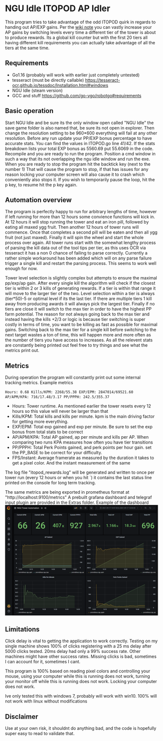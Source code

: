 # NGU Idle ITOPOD AP Idler

This program tries to take advantage of the odd ITOPOD quirk in regards to handing out AP/EXP gains. Per the 
[wiki note](https://ngu-idle.fandom.com/wiki/Arbitrary_Points#cite_note-3) you can vastly increase your AP gains by 
switching levels every time a different tier of the tower is about to produce rewards. Its a global kill counter but
with the first 20 tiers all having different kill requirements you can actually take advantage of all the tiers at the 
same time. 

## Requirements

- Go1.16 (probably will work with earlier just completely untested)
- tesseract (must be directly callable) https://tesseract-ocr.github.io/tessdoc/Installation.html#windows
- NGU Idle (steam version)
- GCC and stuff https://github.com/go-vgo/robotgo#requirements


## Basic operation

Start NGU Idle and be sure its the only window open called "NGU Idle" the save game folder is also named that, be sure
its not open in explorer. Then change the resolution setting to be 960*600 everything will fail at any other resolution.
Before any run update your PP/EXP bonus percentage to have accurate stats. You can find the values in ITOPOD.go line 
41/42. If the stats breakdown lists your total EXP bonus as 5560.69 put 55.6069 in the code. Recompile and you are ready
 to run the program. Position a cmd window in such a way that its not overlapping the ngu idle window and run the exe. 
When you are ready to stop the program hit the backtick key (next to the number 1) That will cause the program to stop, 
if that has issues for any reason locking your computer screen will also cause it to crash which conveniently also stops 
it. If you wish to temporarily pause the loop, hit the p key, to resume hit the p key again.
 
## Automation overview

The program is perfectly happy to run for arbitrary lengths of time, however if left running for more than 12 hours some
 convience functions will kick in. At 12 hours it will stop running the tower and eat an iron pill, followed by eating
 all maxed ygg fruit. Then another 12 hours of tower runs will commence. Once that completes a second pill will be eaten
 and then all ygg fruit (not just maxed). Finally it will spin the wheel and start the whole process over again. All
 tower runs start with the somewhat lengthy process of parsing the kill data out of the tool tips per tier, as this uses
 OCR via tesseract it has a non 0 chance of failing to parse correctly. Currently a rather simple workaround has been 
added which will on any parse failure trigger a single kill and restart the parsing process. This seems to work well 
enough for now.

Tower level selection is slightly complex but attempts to ensure the maximal pp/exp/ap gain. After every single kill the
algorithm will check if the closest tier is within 2 or 3 kills of generating rewards. If a tier is within that range it
 will move to the larger tier of the two. Level selection within a tier is always (tier*50)-5 or optimal level if its 
 the last tier. If there are multiple tiers 1 kill away from producing awards it will always pick the largest tier. 
Finally if no tiers are close it will switch to the max tier in order to have the highest PP farm potential. The reason
for not always going back to the max tier and instead having the kills +2/3 or logic is because tier switching is super
costly in terms of time, you want to be killing as fast as possible for maximal gains. Switching back to the max tier 
for a single kill before switching to the next target wastes a ton of time, this will happen more and more often as the
number of tiers you have access to increases. As all the relevent stats are constantly being printed out feel free to 
try things and see what the metrics print out.

## Metrics
During operation the program will constantly print out some internal tracking metrics. Example metrics
```
Hours: 0.68 Kills/KPM: 2268/55.38 EXP/EPM: 2847014/69521.60 AP/APM/KPA: 716/17.48/3.17 PP/PPPH: 242.5/355.37
```
- Hours: Tower runtime. As mentioned earlier the tower resets every 12 hours so this value will never be larger than that
- Kills/KPM: Total kills and kills per minute. kpm is the main driving factor for getting more everything.
- EXP/EPM: Total exp gained and exp per minute. Be sure to set the exp bonus from total stats to be correct
- AP/APM/KPA: Total AP gained, ap per minute and kills per AP. When comparing two runs KPA measures how often you have tier transitions
- PP/PPPH: Total Perk Points gained, and perk points per hour gain. set the PP_BASE to be correct for your difficulty.
- FPS/Instant: Average framerate as measured by the duration it takes to get a pixel color. And the instant measurement of the same

The log file "itopod_rewards.log" will be generated and written to once per tower run (every 12 hours or when you hit `)
it contains the last status line printed on the console for long term tracking.

The same metrics are being exported in prometheus format at "http://localhost:9100/metrics"
A prebuilt grafana dashboard and telegraf input plugin are provided in the Extras folder. Example of the dashboard
![Grafana Dashboard of a run](Extras/grafana.png)


## Limitations
Click delay is vital to getting the application to work correctly. Testing on my single machine shows 100% of clicks
registering with a 25 ms delay after 5000 clicks tested. 20ms delay had only a 99% success rate. Other machines might 
have other success rates. Missing clicks is bad, sometimes I can account for it, sometimes I cant. 
 
This program is 100% based on reading pixel colors and controlling your mouse, using your computer while this is running
 does not work, turning your monitor off while this is running does not work. Locking your computer does not work. 

Ive only tested this with windows 7, probably will work with win10. 100% will not work with linux without modifications

## Disclaimer

Use at your own risk, it shouldnt do anything bad, and the code is hopefully super easy to read to validate that.